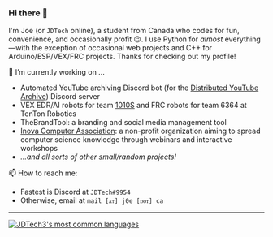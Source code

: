 ### Hi there 👋

I'm Joe (or `JDTech` online), a student from Canada who codes for fun, convenience, and occasionally profit 😉. I use Python for *almost* everything—with the exception of occasional web projects and C++ for Arduino/ESP/VEX/FRC projects. Thanks for checking out my profile!

🔭 I’m currently working on ...

- Automated YouTube archiving Discord bot (for the [Distributed YouTube Archive](https://j0e.ca/yt/)) Discord server
- VEX EDR/AI robots for team [1010S](https://github.com/JRE-Robotics) and FRC robots for team 6364 at TenTon Robotics
- TheBrandTool: a branding and social media management tool 
- [Inova Computer Association](https://inovaca.org/): a non-profit organization aiming to spread computer science knowledge through webinars and interactive workshops
- *...and all sorts of other small/random projects!*

📫 How to reach me:
- Fastest is Discord at `JDTech#9954`
- Otherwise, email at `mail [ᴀᴛ] j0e [ᴅᴏᴛ] ca`

---

<!-- [![JDTech3's GitHub stats](https://github-readme-stats.vercel.app/api?username=jdtech3&count_private=true&show_icons=true&include_all_commits=true)](https://github.com/anuraghazra/github-readme-stats) -->

[![JDTech3's most common languages](https://github-readme-stats.vercel.app/api/top-langs/?username=jdtech3&layout=compact&theme=radical)](https://github.com/anuraghazra/github-readme-stats)


<!--
**jdtech3/jdtech3** is a ✨ _special_ ✨ repository because its `README.md` (this file) appears on your GitHub profile.

Here are some ideas to get you started:

- 🔭 I’m currently working on ...
- 🌱 I’m currently learning ...
- 👯 I’m looking to collaborate on ...
- 🤔 I’m looking for help with ...
- 💬 Ask me about ...
- 📫 How to reach me: ...
- 😄 Pronouns: ...
- ⚡ Fun fact: ...
-->
